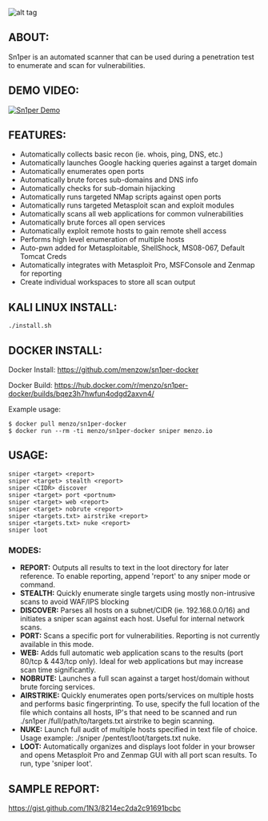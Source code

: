 ![alt tag](https://github.com/1N3/Sn1per/blob/master/Sn1per-logo.jpg)

## ABOUT:
Sn1per is an automated scanner that can be used during a penetration test to enumerate and scan for vulnerabilities. 

## DEMO VIDEO:
[![Sn1per Demo](https://img.youtube.com/vi/nA_V_u3QZA4/0.jpg)](https://www.youtube.com/watch?v=nA_V_u3QZA4)

## FEATURES:
* Automatically collects basic recon (ie. whois, ping, DNS, etc.)
* Automatically launches Google hacking queries against a target domain
* Automatically enumerates open ports
* Automatically brute forces sub-domains and DNS info
* Automatically checks for sub-domain hijacking
* Automatically runs targeted NMap scripts against open ports
* Automatically runs targeted Metasploit scan and exploit modules
* Automatically scans all web applications for common vulnerabilities
* Automatically brute forces all open services
* Automatically exploit remote hosts to gain remote shell access
* Performs high level enumeration of multiple hosts
* Auto-pwn added for Metasploitable, ShellShock, MS08-067, Default Tomcat Creds
* Automatically integrates with Metasploit Pro, MSFConsole and Zenmap for reporting
* Create individual workspaces to store all scan output

## KALI LINUX INSTALL:
```
./install.sh
```

## DOCKER INSTALL:

Docker Install:
https://github.com/menzow/sn1per-docker

Docker Build:
https://hub.docker.com/r/menzo/sn1per-docker/builds/bqez3h7hwfun4odgd2axvn4/

Example usage:
```
$ docker pull menzo/sn1per-docker
$ docker run --rm -ti menzo/sn1per-docker sniper menzo.io
```

## USAGE:
```
sniper <target> <report>
sniper <target> stealth <report>
sniper <CIDR> discover
sniper <target> port <portnum> 
sniper <target> web <report>
sniper <target> nobrute <report>
sniper <targets.txt> airstrike <report>
sniper <targets.txt> nuke <report>
sniper loot
```

### MODES:
* **REPORT:** Outputs all results to text in the loot directory for later reference. To enable reporting, append 'report' to any sniper mode or command.
* **STEALTH:** Quickly enumerate single targets using mostly non-intrusive scans to avoid WAF/IPS blocking
* **DISCOVER:** Parses all hosts on a subnet/CIDR (ie. 192.168.0.0/16) and initiates a sniper scan against each host. Useful for internal network scans.
* **PORT:** Scans a specific port for vulnerabilities. Reporting is not currently available in this mode.
* **WEB:** Adds full automatic web application scans to the results (port 80/tcp & 443/tcp only). Ideal for web applications but may increase scan time significantly.   
* **NOBRUTE:** Launches a full scan against a target host/domain without brute forcing services.
* **AIRSTRIKE:** Quickly enumerates open ports/services on multiple hosts and performs basic fingerprinting. To use, specify the full location of the file which contains all hosts, IP's that need to be scanned and run ./sn1per /full/path/to/targets.txt airstrike to begin scanning.
* **NUKE:** Launch full audit of multiple hosts specified in text file of choice. Usage example: ./sniper /pentest/loot/targets.txt nuke. 
* **LOOT:** Automatically organizes and displays loot folder in your browser and opens Metasploit Pro and Zenmap GUI with all port scan results. To run, type 'sniper loot'.

## SAMPLE REPORT:
https://gist.github.com/1N3/8214ec2da2c91691bcbc

